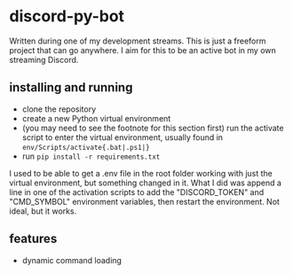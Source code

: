 # discord-py-bot

Written during one of my development streams. This is just a freeform project that can go anywhere. I aim for this to be an active bot in my own streaming Discord.

## installing and running

* clone the repository
* create a new Python virtual environment
* (you may need to see the footnote for this section first) run the activate script to enter the virtual environment, usually found in `env/Scripts/activate{.bat|.ps1|}`
* run `pip install -r requirements.txt` 

I used to be able to get a .env file in the root folder working with just the virtual environment, but something changed in it. What I did was append a line in one of the activation scripts to add the "DISCORD_TOKEN" and "CMD_SYMBOL" environment variables, then restart the environment. Not ideal, but it works.

## features

* dynamic command loading